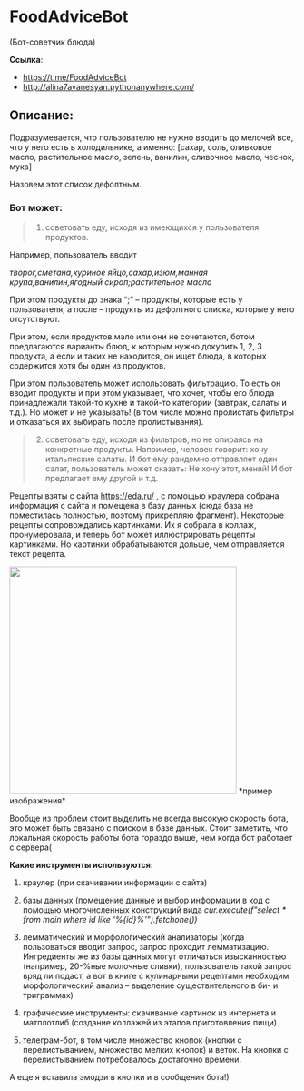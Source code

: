 # FoodAdviceBot
(Бот-советчик блюда)

**Ссылка**:
- https://t.me/FoodAdviceBot
- http://alina7avanesyan.pythonanywhere.com/

## Описание:

Подразумевается, что пользователю не нужно вводить до мелочей все, что у него есть в холодильнике, а именно: 
[сахар, соль, оливковое масло, растительное масло, зелень, ванилин, сливочное масло, чеснок, мука]

Назовем этот список дефолтным.

### Бот может:
> 1) советовать еду, исходя из имеющихся у пользователя продуктов.

Например, пользователь вводит 

*творог,сметана,куриное яйцо,сахар,изюм,манная крупа,ванилин,ягодный сироп;растительное масло*

При этом продукты до знака “;” – продукты, которые есть у пользователя, а после – продукты из дефолтного списка, которые у него отсутствуют.

При этом, если продуктов мало или они не сочетаются, ботом предлагаются варианты блюд, к которым нужно докупить 1, 2, 3 продукта, а если и таких не находится, он ищет блюда, в которых содержится хотя бы один из продуктов.

При этом пользователь может использовать фильтрацию. То есть он вводит продукты и при этом указывает, что хочет, чтобы его блюда принадлежали такой-то кухне и такой-то категории (завтрак, салаты и т.д.). Но может и не указывать! (в том числе можно пролистать фильтры и отказаться их выбирать после пролистывания).

>  2) советовать еду, исходя из фильтров, но не опираясь на конкретные продукты.
Например, человек говорит: хочу итальянские салаты. И бот ему рандомно отправляет один салат, пользователь может сказать: Не хочу этот, меняй! И бот предлагает ему другой и т.д.

Рецепты взяты с сайта https://eda.ru/ , с помощью краулера собрана информация с сайта и помещена в базу данных (сюда база не поместилась полностью, поэтому прикрепляю фрагмент). Некоторые рецепты сопровождались картинками. Их я собрала в коллаж, пронумеровала, и теперь бот может иллюстрировать рецепты картинками. Но картинки обрабатываются дольше, чем отправляется текст рецепта.

<img height='400' src='https://github.com/hse-ling-python/project-212-alinaavanesyan/blob/main/Пример_фото.jpeg'>
*пример изображения*


Вообще из проблем стоит выделить не всегда высокую скорость бота, это может быть связано с поиском в базе данных. Стоит заметить, что локальная скорость работы бота гораздо выше, чем когда бот работает с сервера(

**Какие инструменты используются:**
1) краулер (при скачивании информации с сайта)
2) базы данных (помещение данные и выбор информации в код с помощью многочисленных конструкций вида *cur.execute(f"select * from main where id like '%{id}%'").fetchone())*

3) лемматический и морфологический анализаторы (когда пользоваться вводит запрос, запрос проходит лемматизацию. Ингредиенты же из базы данных могут отличаться изысканностью (например, 20-%ные молочные сливки), пользователь такой запрос вряд ли подаст, а вот в книге с кулинарными рецептами необходим морфологический анализ – выделение существительного в би- и триграммах)

4) графические инструменты: скачивание картинок из интернета и матплотлиб (создание коллажей из этапов приготовления пищи)

5) телеграм-бот, в том числе множество кнопок (кнопки с перелистыванием, множество мелких кнопок) и веток. На кнопки с перелистыванием потребовалось достаточно времени.

А еще я вставила эмодзи в кнопки и в сообщения бота!)
